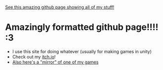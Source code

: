 [See this amazing github page showing all of my stuff!](https://delta-airlines-ig.github.io/Delta-Airlines-ig/)

# Amazingly formatted github page!!!! :3

- I use this site for doing whatever (usually for making games in unity)
- Check out my [itch.io](https://deltav2.itch.io)!
- [Also here's a "mirror" of one of my games](https://delta-airlines-ig.github.io/Dash-With-The-Fireball-Etc/ )
